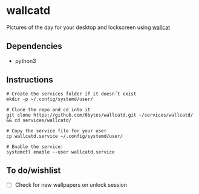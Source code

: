 wallcatd
========

Pictures of the day for your desktop and lockscreen using [wallcat](https://beta.wall.cat/)

## Dependencies

- python3

## Instructions

```shell
# Create the services folder if it doesn´t exist
mkdir -p ~/.config/systemd/user/

# Clone the repo and cd into it
git clone https://github.com/6bytes/wallcatd.git ~/services/wallcatd/ && cd services/wallcatd/

# Copy the service file for your user
cp wallcatd.service ~/.config/systemd/user/

# Enable the service:
systemctl enable --user wallcatd.service
```


## To do/wishlist 

- [ ] Check for new wallpapers on unlock  session
